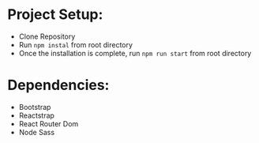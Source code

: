 # Project Setup:

- Clone Repository
- Run `npm instal` from root directory
- Once the installation is complete, run `npm run start` from root directory

# Dependencies:

- Bootstrap
- Reactstrap
- React Router Dom
- Node Sass

